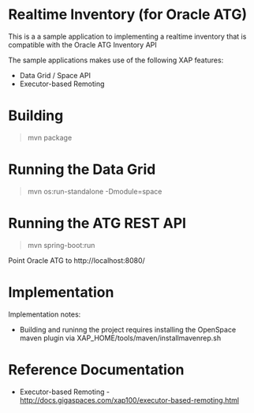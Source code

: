Realtime Inventory (for Oracle ATG)
===================================
This is a a sample application to implementing a realtime inventory that is compatible with the Oracle ATG Inventory API

The sample applications makes use of the following XAP features:
- Data Grid / Space API
- Executor-based Remoting


Building
========
> mvn package

Running the Data Grid
=====================
> mvn os:run-standalone -Dmodule=space

Running the ATG REST API
================================
> mvn spring-boot:run

Point Oracle ATG to http://localhost:8080/

Implementation
==============
Implementation notes:
- Building and runinng the project requires installing the OpenSpace maven plugin via XAP_HOME/tools/maven/installmavenrep.sh

Reference Documentation
=======================
* Executor-based Remoting - http://docs.gigaspaces.com/xap100/executor-based-remoting.html

